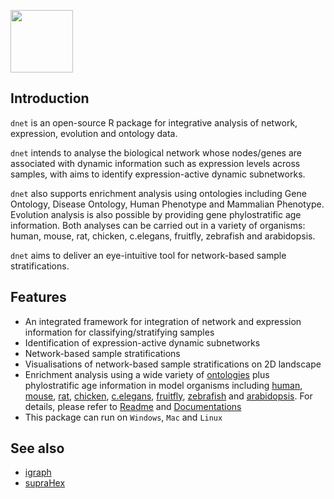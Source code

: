 <a href="index.html"><IMG src="dnet_logo1.png" height="100px" id="logo"></a>

## Introduction

`dnet` is an open-source R package for integrative analysis of network, expression, evolution and ontology data. 

`dnet` intends to analyse the biological network whose nodes/genes are associated with dynamic information such as expression levels across samples, with aims to identify expression-active dynamic subnetworks.

`dnet` also supports enrichment analysis using ontologies including Gene Ontology, Disease Ontology, Human Phenotype and Mammalian Phenotype. Evolution analysis is also possible by providing gene phylostratific age information. Both analyses can be carried out in a variety of organisms: human, mouse, rat, chicken, c.elegans, fruitfly, zebrafish and arabidopsis.

`dnet` aims to deliver an eye-intuitive tool for network-based sample stratifications.

## Features

* An integrated framework for integration of network and expression information for classifying/stratifying samples
* Identification of expression-active dynamic subnetworks
* Network-based sample stratifications 
* Visualisations of network-based sample stratifications on 2D landscape
* Enrichment analysis using a wide variety of [ontologies](http://dnet.r-forge.r-project.org/data/Obo) plus phylostratific age information in model organisms including [human](http://dnet.r-forge.r-project.org/data/Hs), [mouse](http://dnet.r-forge.r-project.org/data/Mm), [rat](http://dnet.r-forge.r-project.org/data/Rn), [chicken](http://dnet.r-forge.r-project.org/data/Gg), [c.elegans](http://dnet.r-forge.r-project.org/data/Ce), [fruitfly](http://dnet.r-forge.r-project.org/data/Dm), [zebrafish](http://dnet.r-forge.r-project.org/data/Da) and [arabidopsis](http://dnet.r-forge.r-project.org/data/At). For details, please refer to [Readme](http://dnet.r-forge.r-project.org/data/Readme.txt)  and [Documentations](http://dnet.r-forge.r-project.org/docs.html)
* This package can run on `Windows`, `Mac` and `Linux`

## See also

* [igraph](http://igraph.sourceforge.net)
* [supraHex](http://supfam.org/supraHex)

